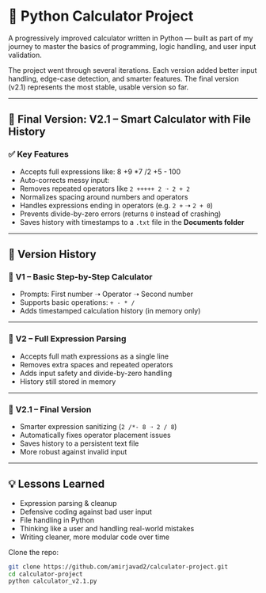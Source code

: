 # 🧮 Python Calculator Project

A progressively improved calculator written in Python — built as part of my journey to master the basics of programming, logic handling, and user input validation.

The project went through several iterations. Each version added better input handling, edge-case detection, and smarter features. The final version (v2.1) represents the most stable, usable version so far.

---

## 🚀 Final Version: **V2.1 – Smart Calculator with File History**

### ✅ Key Features
- Accepts full expressions like:
8 +9 *7 /2 +5 - 100
- Auto-corrects messy input:
- Removes repeated operators like `2 +++++ 2 ➝ 2 + 2`
- Normalizes spacing around numbers and operators
- Handles expressions ending in operators (e.g. `2 +` ➝ `2 + 0`)
- Prevents divide-by-zero errors (returns `0` instead of crashing)
- Saves history with timestamps to a `.txt` file in the **Documents folder**

---

## 🔁 Version History

### 🥉 **V1 – Basic Step-by-Step Calculator**
- Prompts: First number ➝ Operator ➝ Second number  
- Supports basic operations: `+ - * /`  
- Adds timestamped calculation history (in memory only)

---

### 🥈 **V2 – Full Expression Parsing**
- Accepts full math expressions as a single line  
- Removes extra spaces and repeated operators  
- Adds input safety and divide-by-zero handling  
- History still stored in memory

---

### 🥇 **V2.1 – Final Version**
- Smarter expression sanitizing (`2 /*- 8 ➝ 2 / 8`)  
- Automatically fixes operator placement issues  
- Saves history to a persistent text file  
- More robust against invalid input

---

## 💡 Lessons Learned

- Expression parsing & cleanup  
- Defensive coding against bad user input  
- File handling in Python  
- Thinking like a user and handling real-world mistakes  
- Writing cleaner, more modular code over time

Clone the repo:
```bash
git clone https://github.com/amirjavad2/calculator-project.git
cd calculator-project
python calculator_v2.1.py

